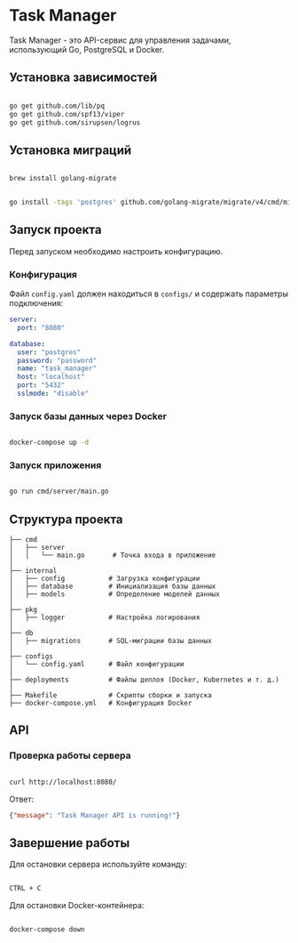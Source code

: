# Task Manager

Task Manager - это API-сервис для управления задачами, использующий Go, PostgreSQL и Docker.

## Установка зависимостей

```sh

go get github.com/lib/pq
go get github.com/spf13/viper
go get github.com/sirupsen/logrus

```

## Установка миграций

```sh

brew install golang-migrate

```

```sh

go install -tags 'postgres' github.com/golang-migrate/migrate/v4/cmd/migrate@latest

```

## Запуск проекта

Перед запуском необходимо настроить конфигурацию.

### Конфигурация

Файл `config.yaml` должен находиться в `configs/` и содержать параметры подключения:

```yaml
server:
  port: "8080"

database:
  user: "postgres"
  password: "password"
  name: "task_manager"
  host: "localhost"
  port: "5432"
  sslmode: "disable"
```

### Запуск базы данных через Docker

```sh

docker-compose up -d

```

### Запуск приложения

```sh

go run cmd/server/main.go

```

## Структура проекта

```plaintext
├── cmd
│   ├── server
│   │   └── main.go       # Точка входа в приложение
│
├── internal
│   ├── config           # Загрузка конфигурации
│   ├── database         # Инициализация базы данных
│   ├── models           # Определение моделей данных
│
├── pkg
│   ├── logger           # Настройка логирования
│
├── db
│   ├── migrations       # SQL-миграции базы данных
│
├── configs
│   └── config.yaml      # Файл конфигурации
│
├── deployments          # Файлы деплоя (Docker, Kubernetes и т. д.)
│
├── Makefile             # Скрипты сборки и запуска
├── docker-compose.yml   # Конфигурация Docker
```

## API

### Проверка работы сервера

```sh

curl http://localhost:8080/

```

Ответ:

```json
{"message": "Task Manager API is running!"}
```

## Завершение работы

Для остановки сервера используйте команду:

```sh

CTRL + C

```

Для остановки Docker-контейнера:

```sh

docker-compose down

```